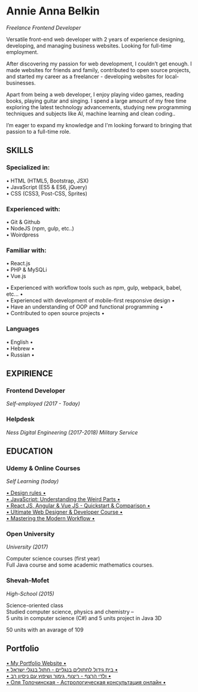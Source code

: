 <h1>Annie Anna Belkin</h1>
<em>Freelance Frontend Developer</em>
<p>Versatile front-end web developer with 2 years of experience designing, developing, and managing business websites. Looking      for full-time employment.</p>
<p>After discovering my passion for web development, I couldn’t get enough. I made websites for friends and family, contributed to open source projects, and started my career as a freelancer - developing websites for local-businesses.</p>
<p>Apart from being a web developer, I enjoy playing video games, reading books, playing guitar and singing. I spend a large amount of my free time exploring the latest technology advancements, studying new programming techniques and subjects like AI, machine learning and clean coding..</p>
<p>I’m eager to expand my knowledge and I'm looking forward to bringing that passion to a full-time role.</p>

<h2>SKILLS</h2>
<h3>Specialized in:</h3>
<p>
  • HTML (HTML5, Bootstrap, JSX)<br>
  • JavaScript (ES5 & ES6, jQuery)<br>
  • CSS (CSS3, Post-CSS, Sprites)<br>
</p>
<h3>Experienced with:</h3>
<p>
  • Git & Github <br>
  • NodeJS (npm, gulp, etc..) <br>
  • Woirdpress <br>
</p>
<h3>Familiar with:</h3>
<p>
  • React.js <br>
  • PHP & MySQLi <br>
  • Vue.js <br>
</p>
<p>
  • Experienced with workflow tools such as npm, gulp, webpack, babel, etc... •<br>
  • Experienced with development of mobile-first responsive design •<br>
  • Have an understanding of OOP and functional programming •<br>
  • Contributed to open source projects •
</p>
<h3>Languages</h3>
<p>
  • English •<br>
  • Hebrew •<br>
  • Russian •<br>
</p>

<h2>EXPIRIENCE</h2>
<h3>Frontend Developer</h3>
<em>Self-employed (2017 - Today)</em><br>
<h3>Helpdesk</h3>
<em>Ness Digital Engineering (2017-2018)</em>
<em>Military Service</em><br>

<h2>EDUCATION</h2>
<h3>Udemy & Online Courses</h3>
<em>Self Learning (today)</em>
<p>
  <a href="https://www.udemy.com/design-rules/" target="_blank"> • Design rules • </a><br>
  <a href="https://www.udemy.com/understand-javascript/" target="_blank"> • JavaScript: Understanding the Weird Parts • </a><br>
  <a href="https://www.udemy.com/angular-reactjs-vuejs-quickstart-comparison/" target="_blank"> • React JS, Angular & Vue JS - Quickstart & Comparison • </a><br>
  <a href="https://www.udemy.com/web-developer-course/" target="_blank"> • Ultimate Web Designer & Developer Course • </a><br>
  <a href="https://www.udemy.com/git-a-web-developer-job-mastering-the-modern-workflow//" target="_blank"> • Mastering the Modern Workflow • </a><br>
</p>
<h3>Open University</h3>
<em>University (2017)</em>
<p> 
  Computer science courses (first year) <br>
  Full Java course and some academic mathematics courses.
</p>
<h3>Shevah-Mofet</h3>
<em>High-School (2015)</em>
<p>
  Science-oriented class <br>
  Studied computer science, physics and chemistry – <br>
  5 units in computer science (C#) and 5 units project in Java 3D
  </p>
<p>50 units with an avarage of 109</p>

<h2>Portfolio</h2>
<p>
  <a href="https://amplace.co.il/"> • My Portfolio Website • </a><br>
  <a href="https://www.bengalcatisrael.amplace.co.il/" target="_blank"> • בית גידול לחתולים בנגליים - חתול בנגלי ישראל • </a><br>
  <a href="https://vladihandyman.amplace.co.il/" target="_blank"> • ולדי הרצף - ריצוף, גימור ושיפוץ עם ניסיון רב • </a><br>
  <a href="https://oliyastrology.amplace.co.il/" target="_blank"> • Оля Толочинская - Астрологическая консультация онлайн • </a><br>
</p>
